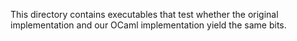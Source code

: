 This directory contains executables that test whether the original
implementation and our OCaml implementation yield the same bits.
